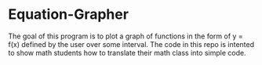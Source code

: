 # Equation-Grapher
The goal of this program is to plot a graph of functions in the form of y = f(x) defined by the user over some interval.
The code in this repo is intented to show math students how to translate their math class into simple code.
